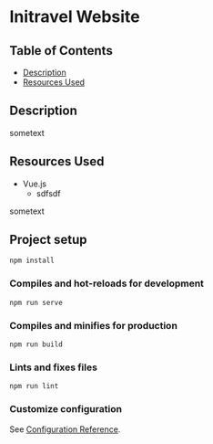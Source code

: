 # **Initravel Website**

## Table of Contents
- [ Description ](#desc)
- [ Resources Used ](#resources)

<a name="desc"></a>
## Description

sometext

<a name="resources"></a>
## Resources Used
- Vue.js
  - sdfsdf

sometext
## Project setup
```
npm install
```

### Compiles and hot-reloads for development
```
npm run serve
```

### Compiles and minifies for production
```
npm run build
```

### Lints and fixes files
```
npm run lint
```

### Customize configuration
See [Configuration Reference](https://cli.vuejs.org/config/).
